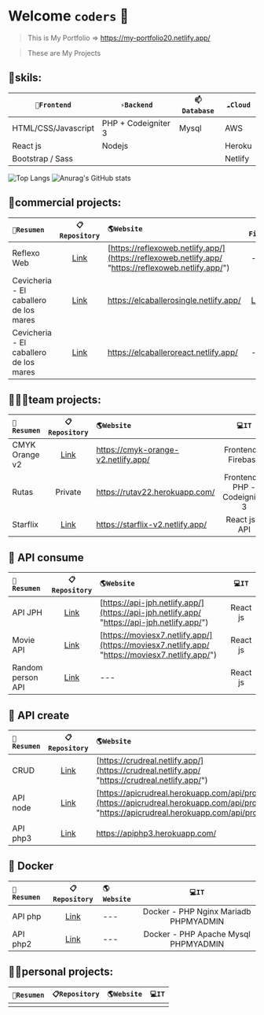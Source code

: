 # Welcome `coders` 👋

> This is My Portfolio => https://my-portfolio20.netlify.app/

> These are My Projects

## 🔭skils:

| `🔭Frontend` | `⚡Backend` | `📫Database` | `☁️Cloud` |
| ------ | ------ | ------ | ------ |
| HTML/CSS/Javascript | PHP + Codeigniter 3 | Mysql | AWS |
| React js | Nodejs |  | Heroku |
| Bootstrap / Sass |  |  | Netlify |

![Top Langs](https://github-readme-stats.vercel.app/api/top-langs/?username=storres20&layout=compact&theme=radical&hide=hack,dockerfile,shell,ejs&langs_count=10) ![Anurag's GitHub stats](https://github-readme-stats.vercel.app/api?username=storres20&count_private=true&show_icons=true&theme=radical&hide=stars,commits)


## 💼commercial projects:

|`🚀Resumen` | `📋Repository` | `🌎Website` | `🎨Figma` |
| :------ | :------: | :------ | :------: |
| Reflexo Web | [Link](https://github.com/storres20/reflexoWeb "Link") | [https://reflexoweb.netlify.app/](https://reflexoweb.netlify.app/ "https://reflexoweb.netlify.app/") | --- |
| Cevicheria - El caballero de los mares | [Link](https://github.com/storres20/elcaballerosingle "Link") | https://elcaballerosingle.netlify.app/ | [Link](https://www.figma.com/file/li6agWiNyBh7ptkjsp9aWR/cebicheria?node-id=0%3A1 "Link") |
| Cevicheria - El caballero de los mares | [Link](https://github.com/storres20/caballeroreact "Link") | https://elcaballeroreact.netlify.app/ | --- |


## 👨‍👦‍👦team projects:
|`🚀Resumen` | `📋Repository` | `🌎Website` | `💻IT` | `🎨Figma` |
| :------ | :------: | :------ | :------: | :------: |
| CMYK Orange v2 | [Link](https://github.com/storres20/cmyk-orange-v2 "Link") | https://cmyk-orange-v2.netlify.app/ | Frontend + Firebase | [Link](https://www.figma.com/file/6PfcEJtVOg1H9ot4owLjNl/ColabOrange-CMYK-fork?node-id=0%3A1 "Link") |
| Rutas | Private | https://rutav22.herokuapp.com/ | Frontend + PHP - Codeigniter 3 | [Link](https://www.figma.com/file/CV0BmYQEau9bLiV9oFfMqj/Rutas?node-id=0%3A1 "Link") |
| Starflix | [Link](https://github.com/storres20/starflix "Link") | https://starflix-v2.netlify.app/ | React js + API | --- |


## 🧩 API consume

|`🚀Resumen` | `📋Repository` | `🌎Website` | `💻IT` |
| :------ | :------: | :------ | :------: |
| API JPH | [Link](https://github.com/storres20/api-jph "Link") | [https://api-jph.netlify.app/](https://api-jph.netlify.app/ "https://api-jph.netlify.app/") | React js |
| Movie API | [Link](https://github.com/storres20/movies-react "Link") | [https://moviesx7.netlify.app/](https://moviesx7.netlify.app/ "https://moviesx7.netlify.app/") | React js |
| Random person API | [Link](https://github.com/storres20/random "Link") | --- | React js |


## 🧩 API create

|`🚀Resumen` | `📋Repository` | `🌎Website` | `💻IT` |
| :------ | :------: | :------ | :------: |
| CRUD | [Link](https://github.com/storres20/crud "Link") | [https://crudreal.netlify.app/](https://crudreal.netlify.app/ "https://crudreal.netlify.app/") | React js |
| API node | [Link](https://github.com/storres20/api "Link") | [https://apicrudreal.herokuapp.com/api/products](https://apicrudreal.herokuapp.com/api/products "https://apicrudreal.herokuapp.com/api/products") | Node js |
|  |  |  |  |
| API php3 | [Link](https://github.com/storres20/apiphp3 "Link") | https://apiphp3.herokuapp.com/ | PHP |


## 🐳 Docker

|`🚀Resumen` | `📋Repository` | `🌎Website` | `💻IT` |
| :------ | :------: | :------ | :------: |
| API php | [Link](https://github.com/storres20/apiphp "Link") | --- | Docker - PHP Nginx Mariadb PHPMYADMIN |
| API php2 | [Link](https://github.com/storres20/apiphp2 "Link") | --- | Docker - PHP Apache Mysql PHPMYADMIN |


## 👨‍💻personal projects:

|`🚀Resumen` | `📋Repository` | `🌎Website` | `💻IT` |
| :------ | :------: | :------ | :------: |
| | | | |


<!--
**storres20/storres20** is a ✨ _special_ ✨ repository because its `README.md` (this file) appears on your GitHub profile.

Here are some ideas to get you started:

- 🔭 I’m currently working on ...
- 🌱 I’m currently learning ...
- 👯 I’m looking to collaborate on ...
- 🤔 I’m looking for help with ...
- 💬 Ask me about ...
- 📫 How to reach me: ...
- 😄 Pronouns: ...
- ⚡ Fun fact: ...
-->
